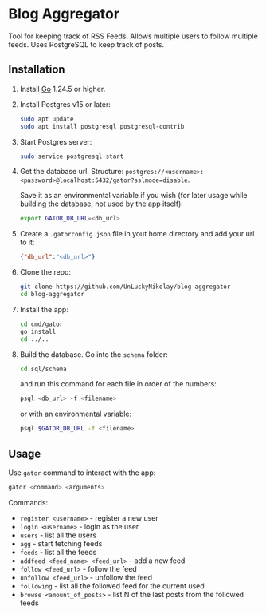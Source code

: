 # Blog Aggregator

Tool for keeping track of RSS Feeds. Allows multiple users to follow multiple feeds. Uses PostgreSQL to keep track of posts.

## Installation

1. Install [Go](https://go.dev/doc/install) 1.24.5 or higher.

2. Install Postgres v15 or later:

    ```bash
    sudo apt update
    sudo apt install postgresql postgresql-contrib
    ```

3. Start Postgres server:

    ```bash
    sudo service postgresql start
    ```

4. Get the database url. Structure: `postgres://<username>:<password>@localhost:5432/gator?sslmode=disable`. 

    Save it as an environmental variable if you wish (for later usage while building the database, not used by the app itself):

    ```bash
    export GATOR_DB_URL=<db_url>
    ```

5. Create a `.gatorconfig.json` file in yout home directory and add your url to it:

    ```json
    {"db_url":"<db_url>"}
    ```

6. Clone the repo:

    ```bash
    git clone https://github.com/UnLuckyNikolay/blog-aggregator
    cd blog-aggregator
    ```

7. Install the app:

    ```bash
    cd cmd/gator
    go install
    cd ../..
    ```

8. Build the database. Go into the `schema` folder:

    ```bash
    cd sql/schema
    ```

    and run this command for each file in order of the numbers:

    ```bash
    psql <db_url> -f <filename>
    ```

    or with an environmental variable:

    ```bash
    psql $GATOR_DB_URL -f <filename>
    ```

## Usage

Use `gator` command to interact with the app:

```bash
gator <command> <arguments>
```

Commands:
* `register <username>` - register a new user
* `login <username>` - login as the user
* `users` - list all the users
* `agg` - start fetching feeds
* `feeds` - list all the feeds
* `addfeed <feed_name> <feed_url>` - add a new feed
* `follow <feed_url>` - follow the feed
* `unfollow <feed_url>` - unfollow the feed
* `following` - list all the followed feed for the current used
* `browse <amount_of_posts>` - list N of the last posts from the followed feeds